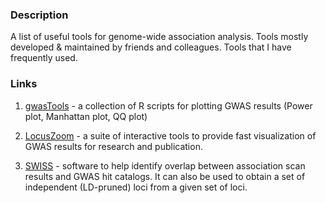 ### Description
A list of useful tools for genome-wide association analysis. Tools mostly developed &amp; maintained by friends and colleagues. Tools that I have frequently used.

### Links
1. [gwasTools](https://github.com/ilarsf/gwasTools) - a collection of R scripts for plotting GWAS results (Power plot, Manhattan plot, QQ plot)

2. [LocusZoom](http://locuszoom.sph.umich.edu/) - a suite of interactive tools to provide fast visualization of GWAS results for research and publication.

3. [SWISS](https://github.com/welchr/swiss) - software to help identify overlap between association scan results and GWAS hit catalogs.
It can also be used to obtain a set of independent (LD-pruned) loci from a given set of loci.

